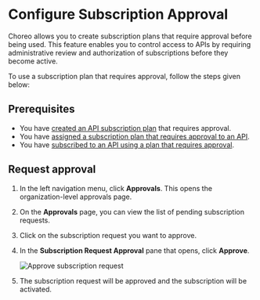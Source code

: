 # Configure Subscription Approval

Choreo allows you to create subscription plans that require approval before being used. This feature enables you to control access to APIs by requiring administrative review and authorization of subscriptions before they become active.

To use a subscription plan that requires approval, follow the steps given below:

## Prerequisites

- You have [created an API subscription plan](../../administer/create-api-subscription-plans.md) that requires approval.
- You have [assigned a subscription plan that requires approval to an API](assign-subscription-plans-to-apis.md).
- You have [subscribed to an API using a plan that requires approval](subscribe-to-an-api-with-a-subscription-plan.md).

## Request approval

1. In the left navigation menu, click **Approvals**. This opens the organization-level approvals page.
2. On the **Approvals** page, you can view the list of pending subscription requests.
3. Click on the subscription request you want to approve.
4. In the **Subscription Request Approval** pane that opens, click **Approve**.

    ![Approve subscription request](../../assets/img/api-management/manage-api-traffic/approve-subscription-request.png)

5. The subscription request will be approved and the subscription will be activated.
